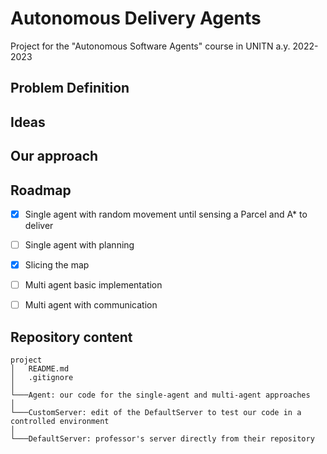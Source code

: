 # Autonomous Delivery Agents
Project for the "Autonomous Software Agents" course in UNITN a.y. 2022-2023

## Problem Definition

## Ideas

## Our approach

## Roadmap

- [x] Single agent with random movement until sensing a Parcel and A* to deliver

- [ ] Single agent with planning

- [x] Slicing the map

- [ ] Multi agent basic implementation

- [ ] Multi agent with communication


## Repository content
```
project
│   README.md
│   .gitignore
│
└───Agent: our code for the single-agent and multi-agent approaches
│       
└───CustomServer: edit of the DefaultServer to test our code in a controlled environment
│       
└───DefaultServer: professor's server directly from their repository

```
